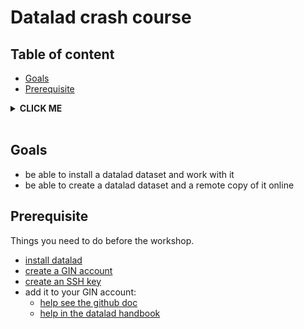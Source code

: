<h1 style="width: 120%"> Datalad crash course </h1>

<!-- insert datalad and crash test dummies image -->

<h2 id="TOC"> Table of content </h2>

- [Goals](#goals)
- [Prerequisite](#prerequisite)

<details><summary> <b>CLICK ME</b> </summary><br>

... to see what I hide !!!

</details>

<br>


## Goals

- be able to install a datalad dataset and work with it
- be able to create a datalad dataset and a remote copy of it online

## Prerequisite

Things you need to do before the workshop.

- [install datalad](http://handbook.datalad.org/en/latest/intro/installation.html)
- [create a GIN account](https://gin.g-node.org/)
- [create an SSH key](https://docs.github.com/en/authentication/connecting-to-github-with-ssh/generating-a-new-ssh-key-and-adding-it-to-the-ssh-agent)
- add it to your GIN account:
  - [help see the github doc](https://docs.github.com/en/authentication/connecting-to-github-with-ssh/adding-a-new-ssh-key-to-your-github-account)
  - [help in the datalad handbook](http://handbook.datalad.org/en/latest/basics/101-139-gin.html#prerequisites)
